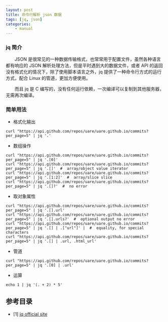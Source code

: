 ```yaml
---
layout: post
title: 命令行解析 json 数据
tags: [jq, json]
categories:
    - manual
---
```


### jq 简介

　　JSON 是很常见的一种数据传输格式，也常常用于配置文件，虽然各种语言都有响应的 JSON 解析处理方法，但是平时遇到大的数据文件，或者 API 的返回没有格式化的情况下，除了使用脚本语言之外，jq 提供了一种命令行方式的运行方式，配合 Linux 的管道，更加方便使用。

　　而且 jq 是 C 编写的，没有任何运行依赖，一次编译可以复制到其他服务器，无需再次编译。

### 简单用法

- 格式化输出

```
curl "https://api.github.com/repos/uare/uare.github.io/commits?per_page=5" | jq '.'
```

- 数组操作

```
curl "https://api.github.com/repos/uare/uare.github.io/commits?per_page=5" | jq '.[0]'
curl "https://api.github.com/repos/uare/uare.github.io/commits?per_page=5" | jq '.[]'  #  array/object value iterator
curl "https://api.github.com/repos/uare/uare.github.io/commits?per_page=5" | jq '.[1:2]'  #  array/slice slice
curl "https://api.github.com/repos/uare/uare.github.io/commits?per_page=5" | jq '.[]?'  #  no error
```

- 取对象属性

```
curl "https://api.github.com/repos/uare/uare.github.io/commits?per_page=5" | jq '.[].url'
curl "https://api.github.com/repos/uare/uare.github.io/commits?per_page=5" | jq '.[].urls?'  #  optional output no error
curl "https://api.github.com/repos/uare/uare.github.io/commits?per_page=5" | jq '.[] | .["url"]' |  #  equality, for special characters
curl "https://api.github.com/repos/uare/uare.github.io/commits?per_page=5" | jq '.[] | .url, .html_url'
```

- 管道

```
curl "https://api.github.com/repos/uare/uare.github.io/commits?per_page=5" | jq '.[0] | .url'
```

- 运算

```
echo 1 | jq '(. + 2) * 5'
```


## 参考目录

- [1] [jq official site](https://stedolan.github.io/jq/)
